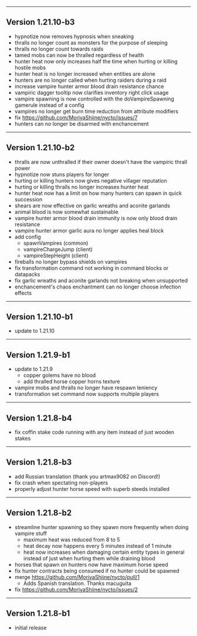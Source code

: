 ------------------------------------------------------
Version 1.21.10-b3
------------------------------------------------------
- hypnotize now removes hypnosis when sneaking
- thralls no longer count as monsters for the purpose of sleeping
- thralls no longer count towards raids
- tamed mobs can now be thralled regardless of health
- hunter heat now only increases half the time when hurting or killing hostile mobs
- hunter heat is no longer increased when entities are alone
- hunters are no longer called when hurting raiders during a raid
- increase vampire hunter armor blood drain resistance chance
- vampiric dagger tooltip now clarifies inventory right click usage
- vampire spawning is now controlled with the doVampireSpawning gamerule instead of a config
- vampires no longer get burn time reduction from attribute modifiers
- fix https://github.com/MoriyaShiine/nycto/issues/7
- hunters can no longer be disarmed with enchancement

------------------------------------------------------
Version 1.21.10-b2
------------------------------------------------------
- thralls are now unthralled if their owner doesn't have the vampiric thrall power
- hypnotize now stuns players for longer
- hurting or killing hunters now gives negative villager reputation
- hurting or killing thralls no longer increases hunter heat
- hunter heat now has a limit on how many hunters can spawn in quick succession
- shears are now effective on garlic wreaths and aconite garlands
- animal blood is now somewhat sustainable
- vampire hunter armor blood drain immunity is now only blood drain resistance
- vampire hunter armor garlic aura no longer applies heal block
- add config
  - spawnVampires (common)
  - vampireChargeJump (client)
  - vampireStepHeight (client)
- fireballs no longer bypass shields on vampires
- fix transformation command not working in command blocks or datapacks
- fix garlic wreaths and aconite garlands not breaking when unsupported
- enchancement's chaos enchantment can no longer choose infection effects

------------------------------------------------------
Version 1.21.10-b1
------------------------------------------------------
- update to 1.21.10

------------------------------------------------------
Version 1.21.9-b1
------------------------------------------------------
- update to 1.21.9
  - copper golems have no blood
  - add thralled horse copper horns texture
- vampire mobs and thralls no longer have respawn leniency
- transformation set command now supports multiple players

------------------------------------------------------
Version 1.21.8-b4
------------------------------------------------------
- fix coffin stake code running with any item instead of just wooden stakes

------------------------------------------------------
Version 1.21.8-b3
------------------------------------------------------
- add Russian translation (thank you artmax9082 on Discord!)
- fix crash when spectating non-players
- properly adjust hunter horse speed with superb steeds installed

------------------------------------------------------
Version 1.21.8-b2
------------------------------------------------------
- streamline hunter spawning so they spawn more frequently when doing vampire stuff
  - maximum heat was reduced from 8 to 5
  - heat decay now happens every 5 minutes instead of 1 minute
  - heat now increases when damaging certain entity types in general instead of just when hurting them while draining blood
- horses that spawn on hunters now have maximum horse speed
- fix hunter contracts being consumed if no hunter could be spawned
- merge https://github.com/MoriyaShiine/nycto/pull/1
  - Adds Spanish translation. Thanks macuguita
- fix https://github.com/MoriyaShiine/nycto/issues/2

------------------------------------------------------
Version 1.21.8-b1
------------------------------------------------------
- initial release